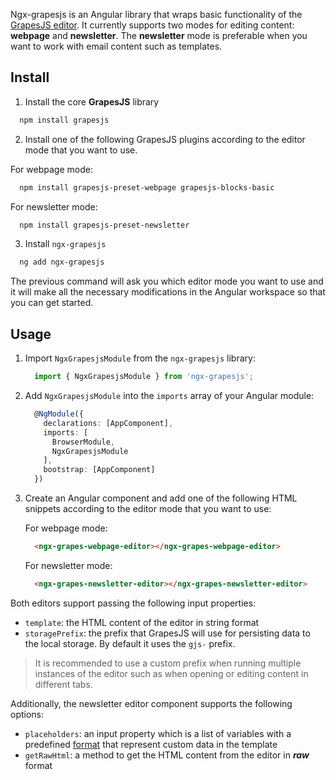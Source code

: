 Ngx-grapesjs is an Angular library that wraps basic functionality of the [GrapesJS editor](https://grapesjs.com/). It currently supports two modes for editing content: **webpage** and **newsletter**. The **newsletter** mode is preferable when you want to work with email content such as templates.

## Install

1. Install the core **GrapesJS** library

  ```sh
    npm install grapesjs
  ```

2. Install one of the following GrapesJS plugins according to the editor mode that you want to use.

  For webpage mode:

  ```sh
    npm install grapesjs-preset-webpage grapesjs-blocks-basic
  ```

  For newsletter mode:

  ```sh
    npm install grapesjs-preset-newsletter
  ```

3. Install `ngx-grapesjs`

  ```sh
    ng add ngx-grapesjs
  ```

The previous command will ask you which editor mode you want to use and it will make all the necessary modifications in the Angular workspace so that you can get started.

## Usage

 1. Import `NgxGrapesjsModule` from the `ngx-grapesjs` library:

    ```ts
      import { NgxGrapesjsModule } from 'ngx-grapesjs';
    ```

2. Add `NgxGrapesjsModule` into the `imports` array of your Angular module:

    ```ts
      @NgModule({
        declarations: [AppComponent],
        imports: [
          BrowserModule,
          NgxGrapesjsModule
        ],
        bootstrap: [AppComponent]
      })
    ```

3. Create an Angular component and add one of the following HTML snippets according to the editor mode that you want to use:

    For webpage mode:

    ```html
      <ngx-grapes-webpage-editor></ngx-grapes-webpage-editor>
    ```

    For newsletter mode:

    ```html
      <ngx-grapes-newsletter-editor></ngx-grapes-newsletter-editor>
    ```

Both editors support passing the following input properties:

 - `template`: the HTML content of the editor in string format
 - `storagePrefix`: the prefix that GrapesJS will use for persisting data to the local storage. By default it uses the `gjs-` prefix.

>It is recommended to use a custom prefix when running multiple instances of the editor such as when opening or editing content in different tabs.

Additionally, the newsletter editor component supports the following options:

- `placeholders`: an input property which is a list of variables with a predefined [format](https://github.com/Developer-Plexscape/ngx-grapesjs/blob/master/projects/ngx-grapesjs/src/lib/placeholder.model.ts) that represent custom data in the template
- `getRawHtml`: a method to get the HTML content from the editor in ***raw*** format
